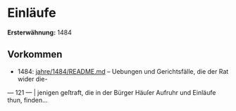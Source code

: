 # Einläufe

**Ersterwähnung:** 1484

## Vorkommen
- 1484: [jahre/1484/README.md](../jahre/1484/README.md) – Uebungen und Gerichtsfälle, die der Rat wider die-


— 121 — |
jenigen geſtraft, die in der Bürger Häuſer Aufruhr und
Einläufe thun, finden...
